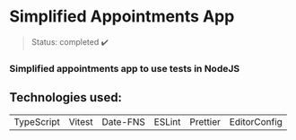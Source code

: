 <h1> Simplified Appointments App </h1>

> Status: completed ✔️
### Simplified appointments app to use tests in NodeJS
## Technologies used:

<table>
  <tr>
    <td>TypeScript</td>
    <td>Vitest</td>
    <td>Date-FNS</td>
    <td>ESLint</td>
    <td>Prettier</td>
    <td>EditorConfig</td>
  </tr>
